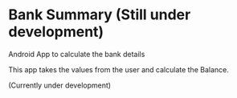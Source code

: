 # Bank Summary (Still under development)

Android App to calculate the bank details

This app takes the values from the user and calculate the Balance.

(Currently under development)
